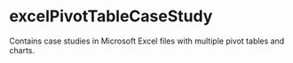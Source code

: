 # excelPivotTableCaseStudy
Contains case studies in Microsoft Excel files with multiple pivot tables and charts.
